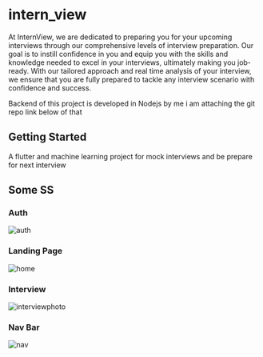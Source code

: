 # intern_view

At InternView, we are dedicated to preparing you for your upcoming interviews through our comprehensive levels of interview preparation. Our goal is to instill confidence in you and equip you with the skills and knowledge needed to excel in your interviews, ultimately making you job-ready. With our tailored approach and real time analysis of your interview, we ensure that you are fully prepared to tackle any interview scenario with confidence and success.

Backend of this project is developed in Nodejs by me i am attaching the git repo link below of that
## Getting Started

A flutter and machine learning project for mock interviews and be prepare for next interview
## Some SS
### Auth
![auth](https://github.com/user-attachments/assets/c4773bb6-6bc4-4702-a6a9-67e6dcc49baa)


### Landing Page
![home](https://github.com/user-attachments/assets/12cc8c81-bb9c-40ac-b365-c4e41325b880)


### Interview
![interviewphoto](https://github.com/user-attachments/assets/01212d0e-55f2-4f1f-bb5e-e54bf938a563)


### Nav Bar
![nav](https://github.com/user-attachments/assets/12429e37-5f5e-4cf0-9f8b-a8a4db79ffb8)

